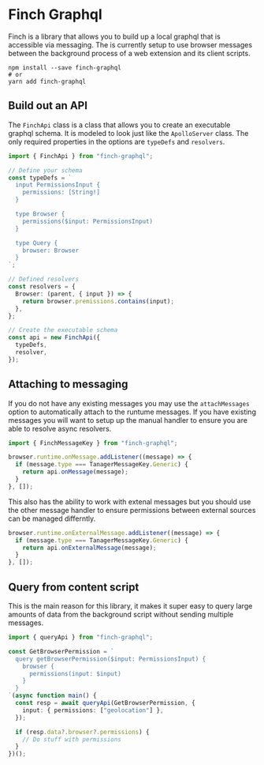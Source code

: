 # Finch Graphql

Finch is a library that allows you to build up a local graphql that is accessible via messaging. The is currently setup to use browser messages between the background process of a web extension and its client scripts.

```shell
npm install --save finch-graphql
# or
yarn add finch-graphql
```

## Build out an API

The `FinchApi` class is a class that allows you to create an executable graphql schema. It is modeled to look just like the `ApolloServer` class. The only required properties in the options are `typeDefs` and `resolvers`.

```typescript
import { FinchApi } from "finch-graphql";

// Define your schema
const typeDefs = `
  input PermissionsInput {
    permissions: [String!]
  }

  type Browser {
    permissions($input: PermissionsInput)
  }

  type Query {
    browser: Browser
  }
`;

// Defined resolvers
const resolvers = {
  Browser: (parent, { input }) => {
    return browser.premissions.contains(input);
  },
};

// Create the executable schema
const api = new FinchApi({
  typeDefs,
  resolver,
});
```

## Attaching to messaging

If you do not have any existing messages you may use the `attachMessages` option to automatically attach to the runtume messages. If you have existing messages you will want to setup up the manual handler to ensure you are able to resolve async resolvers.

```typescript
import { FinchMessageKey } from "finch-graphql";

browser.runtime.onMessage.addListener((message) => {
  if (message.type === TanagerMessageKey.Generic) {
    return api.onMessage(message);
  }
}, []);
```

This also has the ability to work with extenal messages but you should use the other message handler to ensure permissions between external sources can be managed differntly.

```typescript
browser.runtime.onExternalMessage.addListener((message) => {
  if (message.type === TanagerMessageKey.Generic) {
    return api.onExternalMessage(message);
  }
}, []);
```

## Query from content script

This is the main reason for this library, it makes it super easy to query large amounts of data from the background script without sending multiple messages.

```typescript
import { queryApi } from "finch-graphql";

const GetBrowserPermission = `
  query getBrowserPermission($input: PermissionsInput) {
    browser {
      permissions(input: $input)
    }
  }
`(async function main() {
  const resp = await queryApi(GetBrowserPermission, {
    input: { permissions: ["geolocation"] },
  });

  if (resp.data?.browser?.permissions) {
    // Do stuff with permissions
  }
})();
```
